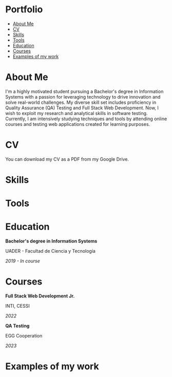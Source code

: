 # Portfolio
- [About Me](https://github.com/alvarodvc/Portfolio/blob/main/README.md#about-me)
- [CV](https://github.com/alvarodvc/Portfolio/blob/main/README.md#cv)
- [Skills](https://github.com/alvarodvc/Portfolio/blob/main/README.md#skills)
- [Tools](https://github.com/alvarodvc/Portfolio/blob/main/README.md#tools)
- [Education](https://github.com/alvarodvc/Portfolio/blob/main/README.md#eduacation)
- [Courses](https://github.com/alvarodvc/Portfolio/blob/main/README.md#courses)
- [Examples of my work](https://github.com/alvarodvc/Portfolio/blob/main/README.md#examples-of-my-work)
# About Me
I'm a highly motivated student pursuing a Bachelor's degree in Information Systems with a passion for leveraging technology to drive innovation and solve real-world challenges. My diverse skill set includes proficiency in Quality Assurance (QA) Testing and Full Stack Web Development.
Now, I wish to exploit my research and analytical skills in software testing. Currently, I am intensively studying techniques and tools by attending online courses and testing web applications created for learning purposes.
# CV
You can download my CV as a PDF from my Google Drive.
# Skills
# Tools 
# Education
__Bachelor's degree in Information Systems__

UADER - Facultad de Ciencia y Tecnología

*2019 - In course*

# Courses
__Full Stack Web Development Jr.__

INTI, CESSI

*2022*

__QA Testing__

EGG Cooperation

*2023*

# Examples of my work
